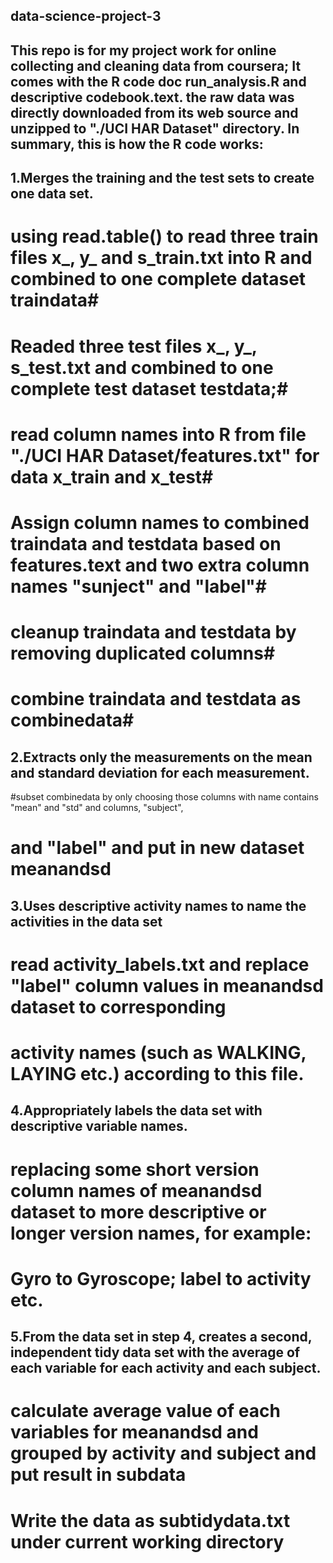 ## data-science-project-3

## This repo is for my project work for online collecting and cleaning data from coursera; It comes with the R code doc run_analysis.R and descriptive codebook.text. the raw data was directly downloaded from its web source and unzipped to "./UCI HAR Dataset" directory. In summary, this is how the R code works:  


## 1.Merges the training and the test sets to create one data set.
  # using read.table() to read three train files x_, y_ and s_train.txt into R and combined to one complete dataset traindata#
  # Readed three test files x_, y_, s_test.txt and combined to one complete test dataset testdata;#
  # read column names into R from file "./UCI HAR Dataset/features.txt" for data x_train and x_test#
  # Assign column names to combined traindata and testdata based on features.text and two extra column names "sunject" and  "label"#
  # cleanup traindata and testdata by removing duplicated columns#
  # combine traindata and testdata as combinedata#

## 2.Extracts only the measurements on the mean and standard deviation for each measurement. 
 #subset combinedata by only choosing those columns with name contains "mean" and "std" and columns, "subject",
 # and "label" and put in new dataset meanandsd

## 3.Uses descriptive activity names to name the activities in the data set
 # read activity_labels.txt and replace "label" column values in meanandsd dataset to corresponding 
 # activity names (such as WALKING, LAYING etc.) according to this file.
 
## 4.Appropriately labels the data set with descriptive variable names.
 # replacing some short version column names of meanandsd dataset to more descriptive or longer version names, for example:
 # Gyro	to Gyroscope; label  to activity etc.

## 5.From the data set in step 4, creates a second, independent tidy data  set with the average of each variable for each activity and each subject.
  # calculate average value of each variables for meanandsd and grouped by activity and subject and put result in subdata
  # Write the data as subtidydata.txt under current working directory
 
